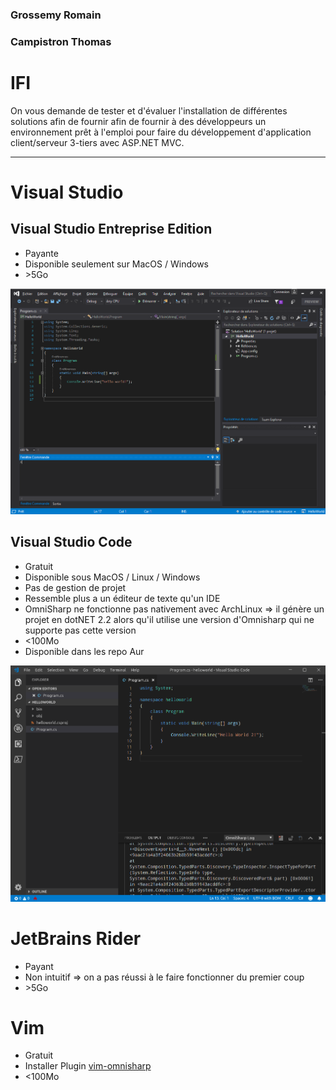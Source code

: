 ### Grossemy Romain
### Campistron Thomas

IFI
===

On vous demande de tester et d'évaluer l'installation de différentes solutions afin de fournir afin de fournir à des développeurs un environnement prêt à l'emploi pour faire du développement d'application client/serveur 3-tiers avec ASP.NET MVC.

------------------

Visual Studio
=============

Visual Studio Entreprise Edition
--------------------------------

* Payante
* Disponible seulement sur MacOS / Windows
* \>5Go

![](illustration/visual-studio-entreprise.png)

Visual Studio Code
------------------

* Gratuit
* Disponible sous MacOS / Linux / Windows
* Pas de gestion de projet
* Ressemble plus a un éditeur de texte qu'un IDE
* OmniSharp ne fonctionne pas nativement avec ArchLinux => il génère un projet en dotNET 2.2 alors qu'il utilise une version d'Omnisharp qui ne supporte pas cette version
* \<100Mo
* Disponible dans les repo Aur

![](illustration/visual-studio-code.png)

JetBrains Rider
===============

* Payant
* Non intuitif => on a pas réussi à le faire fonctionner du premier coup
* \>5Go

Vim
===

* Gratuit
* Installer Plugin [vim-omnisharp](https://github.com/OmniSharp/omnisharp-vim)
* \<100Mo

